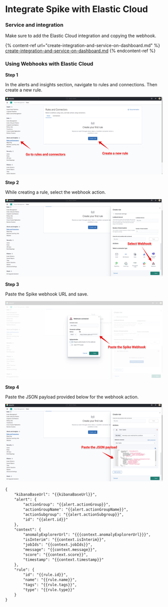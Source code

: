 # Integrate Spike with Elastic Cloud

### Service and integration <a href="service-and-integration" id="service-and-integration"></a>

Make sure to add the Elastic Cloud integration and copying the webhook.

{% content-ref url="create-integration-and-service-on-dashboard.md" %}
[create-integration-and-service-on-dashboard.md](create-integration-and-service-on-dashboard.md)
{% endcontent-ref %}



### Using Webhooks with Elastic Cloud

**Step 1**

In the alerts and insights section, navigate to rules and connections. Then create a new rule.

![](<../.gitbook/assets/Group 39.png>)



**Step 2**

While creating a rule, select the webhook action.

![](<../.gitbook/assets/Group 40.png>)



**Step 3**

Paste the Spike webhook URL and save.

![](<../.gitbook/assets/Group 41.png>)



**Step 4**

Paste the JSON payload provided below for the webhook action.

![](<../.gitbook/assets/Group 42.png>)



```
{
	"kibanaBaseUrl": "{{kibanaBaseUrl}}",
	"alert": {
		"actionGroup": "{{alert.actionGroup}}",
		"actionGroupName": "{{alert.actionGroupName}}",
		"actionSubgroup": "{{alert.actionSubgroup}}",
		"id": "{{alert.id}}"
	},
	"context": {
		"anomalyExplorerUrl": "{{{context.anomalyExplorerUrl}}}",
		"isInterim": "{{context.isInterim}}",
		"jobIds": "{{context.jobIds}}",
		"message": "{{context.message}}",
		"score": "{{context.score}}",
		"timestamp": "{{context.timestamp}}"
	},
	"rule": {
		"id": "{{rule.id}}",
		"name": "{{rule.name}}",
		"tags": "{{rule.tags}}",
		"type": "{{rule.type}}"
	}
}
```

